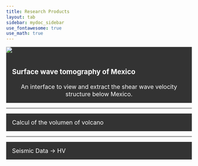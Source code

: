 ```yaml
---
title: Research Products
layout: tab
sidebar: mydoc_sidebar
use_fontawesome: true
use_math: true
---
```

<html>

<style>
.navbar1 {
  overflow: hidden;
  background-color: #333;
}

.navbar1 a {
  float: left;
  font-size: 16px;
  color: white;
  text-align: center;
  padding: 14px 16px;
  text-decoration: none;
}
</style>
<body>
  

<div class="navbar1">
  <div class="row content-row">
    <div class="col-12 col-sm-2">
      <img src="{{ site.baseurl }}/images/tomo.png">
    </div>
    <div class="col-12 col-sm-10 section">
  <a href="tomomex.html"> <h3 style="text-align:justify;">Surface wave tomography of Mexico</h3> An interface to view and extract the shear wave velocity structure below Mexico.</a>
      </div> 
    </div> 
  </div>
</div> 
  
  <hr>
<div class="navbar1">
  <a href="Volcalume.html"> Calcul of the volumen of volcano</a>
</div> 

<hr>
<div class="navbar1">
  <a href="HV.html">Seismic Data -> HV</a>
</div> 
  
</body>
</html>


